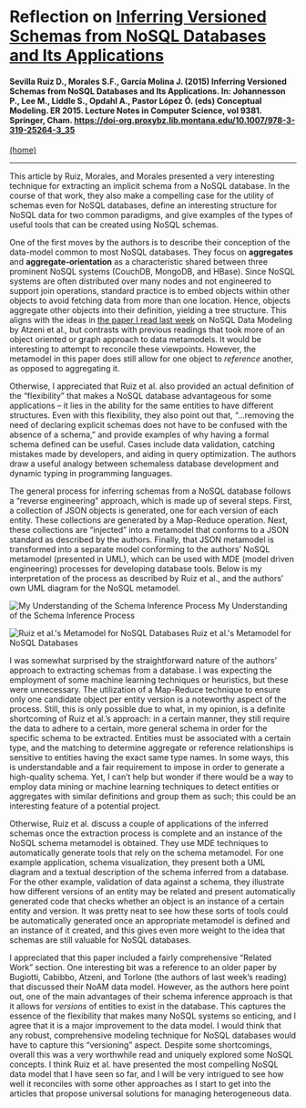 # Reflection on [Inferring Versioned Schemas from NoSQL Databases and Its Applications](https://link-springer-com.proxybz.lib.montana.edu/chapter/10.1007%2F978-3-319-25264-3_35)

#### Sevilla Ruiz D., Morales S.F., García Molina J. (2015) Inferring Versioned Schemas from NoSQL Databases and Its Applications. In: Johannesson P., Lee M., Liddle S., Opdahl A., Pastor López Ó. (eds) Conceptual Modeling. ER 2015. Lecture Notes in Computer Science, vol 9381. Springer, Cham. https://doi-org.proxybz.lib.montana.edu/10.1007/978-3-319-25264-3_35

[(home)](https://beqpolk1.github.io/csci-592-spring2022/)

---

This article by Ruiz, Morales, and Morales presented a very interesting technique for extracting an implicit schema from a NoSQL database. In the course of that work, they also make a compelling case for the utility of schemas even for NoSQL databases, define an interesting structure for NoSQL data for two common paradigms, and give examples of the types of useful tools that can be created using NoSQL schemas.

One of the first moves by the authors is to describe their conception of the data-model common to most NoSQL databases. They focus on **aggregates** and **aggregate-orientation** as a characteristic shared between three prominent NoSQL systems (CouchDB, MongoDB, and HBase). Since NoSQL systems are often distributed over many nodes and not engineered to support join operations, standard practice is to embed objects within other objects to avoid fetching data from more than one location. Hence, objects aggregate other objects into their definition, yielding a tree structure. This aligns with the ideas in [the paper I read last week]( 2.1_atzeni_et_al_data_model_nosql.md) on NoSQL Data Modeling by Atzeni et al., but contrasts with previous readings that took more of an object oriented or graph approach to data metamodels. It would be interesting to attempt to reconcile these viewpoints. However, the metamodel in this paper does still allow for one object to *reference* another, as opposed to aggregating it.

Otherwise, I appreciated that Ruiz et al. also provided an actual definition of the “flexibility” that makes a NoSQL database advantageous for some applications – it lies in the ability for the same entities to have different structures. Even with this flexibility, they also point out that, “…removing the need of declaring explicit schemas does not have to be confused with the absence of a schema,” and provide examples of why having a formal schema defined can be useful. Cases include data validation, catching mistakes made by developers, and aiding in query optimization. The authors draw a useful analogy between schemaless database development and dynamic typing in programming languages.

The general process for inferring schemas from a NoSQL database follows a “reverse engineering” approach, which is made up of several steps. First, a collection of JSON objects is generated, one for each version of each entity. These collections are generated by a Map-Reduce operation. Next, these collections are “injected” into a metamodel that conforms to a JSON standard as described by the authors. Finally, that JSON metamodel is transformed into a separate model conforming to the authors’ NoSQL metamodel (presented in UML), which can be used with MDE (model driven engineering) processes for developing database tools. Below is my interpretation of the process as described by Ruiz et al., and the authors’ own UML diagram for the NoSQL metamodel.

![My Understanding of the Schema Inference Process](/images/2.2_inference_process.jpg)
My Understanding of the Schema Inference Process

![Ruiz et al.'s Metamodel for NoSQL Databases](/images/2.2_nosql_metamodel.gif)
Ruiz et al.'s Metamodel for NoSQL Databases

I was somewhat surprised by the straightforward nature of the authors’ approach to extracting schemas from a database. I was expecting the employment of some machine learning techniques or heuristics, but these were unnecessary. The utilization of a Map-Reduce technique to ensure only one candidate object per entity version is a noteworthy aspect of the process. Still, this is only possible due to what, in my opinion, is a definite shortcoming of Ruiz et al.’s approach: in a certain manner, they still require the data to adhere to a certain, more general schema in order for the specific schema to be extracted. Entities must be associated with a certain type, and the matching to determine aggregate or reference relationships is sensitive to entities having the exact same type names. In some ways, this is understandable and a fair requirement to impose in order to generate a high-quality schema. Yet, I can’t help but wonder if there would be a way to employ data mining or machine learning techniques to detect entities or aggregates with similar definitions and group them as such; this could be an interesting feature of a potential project.

Otherwise, Ruiz et al. discuss a couple of applications of the inferred schemas once the extraction process is complete and an instance of the NoSQL schema metamodel is obtained. They use MDE techniques to automatically generate tools that rely on the schema metamodel. For one example application, schema visualization, they present both a UML diagram and a textual description of the schema inferred from a database. For the other example, validation of data against a schema, they illustrate how different versions of an entity may be related and present automatically generated code that checks whether an object is an instance of a certain entity and version. It was pretty neat to see how these sorts of tools could be automatically generated once an appropriate metamodel is defined and an instance of it created, and this gives even more weight to the idea that schemas are still valuable for NoSQL databases.

I appreciated that this paper included a fairly comprehensive “Related Work” section. One interesting bit was a reference to an older paper by Bugiotti, Cabibbo, Atzeni, and Torlone (the authors of last week’s reading) that discussed their NoAM data model. However, as the authors here point out, one of the main advantages of their schema inference approach is that it allows for *versions* of entities to exist in the database. This captures the essence of the flexibility that makes many NoSQL systems so enticing, and I agree that it is a major improvement to the data model. I would think that any robust, comprehensive modeling technique for NoSQL databases would have to capture this “versioning” aspect. Despite some shortcomings, overall this was a very worthwhile read and uniquely explored some NoSQL concepts. I think Ruiz et al. have presented the most compelling NoSQL data model that I have seen so far, and I will be very intrigued to see how well it reconciles with some other approaches as I start to get into the articles that propose universal solutions for managing heterogeneous data.
